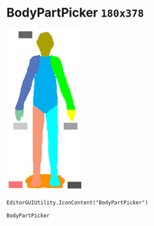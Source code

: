 # BodyPartPicker `180x378`
<img src="/img/BodyPartPicker.png" width=180 height=378>

``` CSharp
EditorGUIUtility.IconContent("BodyPartPicker")
```
```
BodyPartPicker
```
